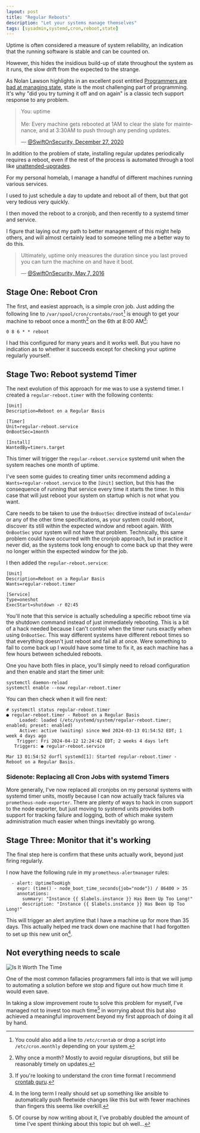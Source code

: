 ```yaml
---
layout: post
title: "Regular Reboots"
description: "Let your systems manage themselves"
tags: [sysadmin,systemd,cron,reboot,state]
---
```


Uptime is often considered a measure of system reliability,
an indication that the running software is stable and can be counted on.

However, this hides the insidious build-up of state throughout the system as
it runs, the slow drift from the expected to the strange.

As Nolan Lawson highlights in an excellent post entitled
[Programmers are bad at managing state](https://nolanlawson.com/2020/12/29/programmers-are-bad-at-managing-state/),
state is the most challenging part of programming.
It's why "did you try turning it off and on again" is a classic tech support
response to any problem.

<blockquote class="twitter-tweet"><p lang="en" dir="ltr">You: uptime<br><br>Me: Every machine gets rebooted at 1AM to clear the slate for maintenance, and at 3:30AM to push through any pending updates.</p>&mdash; <a href="https://twitter.com/SwiftOnSecurity/status/1343079557910433797">@SwiftOnSecurity, December 27, 2020</a></blockquote>

In addition to the problem of state, installing regular updates periodically
requires a reboot, even if the rest of the process is automated through a
tool like [unattended-upgrades](https://wiki.debian.org/UnattendedUpgrades).

For my personal homelab, I manage a handful of different machines running
various services.

I used to just schedule a day to update and reboot all of them, but that
got very tedious very quickly.

I then moved the reboot to a cronjob,
and then recently to a systemd timer and service.

I figure that laying out my path to better management of this might help
others, and will almost certainly lead to someone telling me a better way
to do this.

<blockquote class="twitter-tweet"><p lang="en" dir="ltr">Ultimately, uptime only measures the duration since you last proved you can turn the machine on and have it boot.</p>&mdash; <a href="https://twitter.com/SwiftOnSecurity/status/728812283535626242">@SwiftOnSecurity, May 7, 2016</a></blockquote>

## Stage One: Reboot Cron

The first, and easiest approach, is a simple cron job.
Just adding the following line to `/var/spool/cron/crontabs/root`[^cronoptions]
is enough to get your machine to reboot once a month[^monthly] on the 6th at 8:00 AM[^cronformat]:
```
0 8 6 * * reboot
```

I had this configured for many years and it works well.
But you have no indication as to whether it succeeds except for checking
your uptime regularly yourself.

[^monthly]: Why once a month? Mostly to avoid regular disruptions, but still be reasonably timely on updates.

[^cronoptions]: You could also add a line to `/etc/crontab` or drop a script into `/etc/cron.monthly` depending on your system.

[^cronformat]: If you're looking to understand the cron time format I recommend [crontab guru](https://crontab.guru/).

## Stage Two: Reboot systemd Timer

The next evolution of this approach for me was to use a systemd timer.
I created a `regular-reboot.timer` with the following contents:
```
[Unit]
Description=Reboot on a Regular Basis

[Timer]
Unit=regular-reboot.service
OnBootSec=1month

[Install]
WantedBy=timers.target
```

This timer will trigger the `regular-reboot.service` systemd unit
when the system reaches one month of uptime.

I've seen some guides to creating timer units recommend adding
a `Wants=regular-reboot.service` to the `[Unit]` section,
but this has the consequence of running that service every time it starts the
timer. In this case that will just reboot your system on startup which is
not what you want.

Care needs to be taken to use the `OnBootSec` directive instead of
`OnCalendar` or any of the other time specifications, as your system could
reboot, discover its still within the expected window and reboot again.
With `OnBootSec` your system will not have that problem.
Technically, this same problem could have occurred with the cronjob approach,
but in practice it never did, as the systems took long enough to come back
up that they were no longer within the expected window for the job.

I then added the `regular-reboot.service`:
```
[Unit]
Description=Reboot on a Regular Basis
Wants=regular-reboot.timer

[Service]
Type=oneshot
ExecStart=shutdown -r 02:45
```

You'll note that this service is actually scheduling a specific reboot time
via the shutdown command instead of just immediately rebooting.
This is a bit of a hack needed because I can't control when the timer
runs exactly when using `OnBootSec`.
This way different systems have different reboot times so that everything
doesn't just reboot and fail all at once. Were something to fail to come
back up I would have some time to fix it, as each machine has a few hours
between scheduled reboots.


One you have both files in place, you'll simply need to reload configuration
and then enable and start the timer unit:
```
systemctl daemon-reload
systemctl enable --now regular-reboot.timer
```

You can then check when it will fire next:
```
# systemctl status regular-reboot.timer
● regular-reboot.timer - Reboot on a Regular Basis
     Loaded: loaded (/etc/systemd/system/regular-reboot.timer; enabled; preset: enabled)
     Active: active (waiting) since Wed 2024-03-13 01:54:52 EDT; 1 week 4 days ago
    Trigger: Fri 2024-04-12 12:24:42 EDT; 2 weeks 4 days left
   Triggers: ● regular-reboot.service

Mar 13 01:54:52 dorfl systemd[1]: Started regular-reboot.timer - Reboot on a Regular Basis.
```

### Sidenote: Replacing all Cron Jobs with systemd Timers
More generally, I've now replaced all cronjobs on my personal systems with
systemd timer units, mostly because I can now actually track failures via
`prometheus-node-exporter`. There are plenty of ways to hack in cron support
to the node exporter, but just moving to systemd units provides both
support for tracking failure and logging,
both of which make system administration much easier when things inevitably
go wrong.

## Stage Three: Monitor that it's working

The final step here is confirm that these units actually work, beyond just
firing regularly.

I now have the following rule in my `prometheus-alertmanager` rules:
```
  - alert: UptimeTooHigh
    expr: (time() - node_boot_time_seconds{job="node"}) / 86400 > 35
    annotations:
      summary: "Instance {{ $labels.instance }} Has Been Up Too Long!"
      description: "Instance {{ $labels.instance }} Has Been Up Too Long!"
```

This will trigger an alert anytime that I have a machine up for more than 35
days. This actually helped me track down one machine that I had forgotten to
set up this new unit on[^configmanagement].

[^configmanagement]: In the long term I really should set up something like ansible to automatically push fleetwide changes like this but with fewer machines than fingers this seems like overkill.

## Not everything needs to scale
![Is It Worth The Time](https://imgs.xkcd.com/comics/is_it_worth_the_time.png)

One of the most common fallacies programmers fall into is that we will jump
to automating a solution before we stop and figure out how much time it would even save.

In taking a slow improvement route to solve this problem for myself,
I've managed not to invest too much time[^article] in worrying about this
but also achieved a meaningful improvement beyond my first approach of doing it
all by hand.

[^article]: Of course by now writing about it, I've probably doubled the amount of time I've spent thinking about this topic but oh well...
